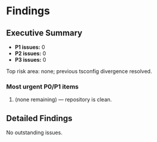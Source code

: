 # Findings

## Executive Summary
- **P1 issues:** 0
- **P2 issues:** 0
- **P3 issues:** 0

Top risk area: none; previous tsconfig divergence resolved.

### Most urgent P0/P1 items
1. (none remaining) — repository is clean.

## Detailed Findings
No outstanding issues.
